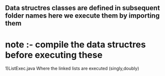 ## Data structres classes are defined in subsequent folder names here we execute them by importing them
# note :- compile the data structres before executing these
1)ListExec.java Where the linked lists are executed (singly,doubly)